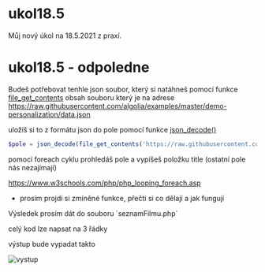# ukol18.5
Můj nový úkol na 18.5.2021 z praxí.


# ukol18.5 - odpoledne

Budeš potřebovat tenhle json soubor, který si natáhneš pomocí funkce  [file_get_contents](https://www.w3schools.com/php/func_filesystem_file_get_contents.asp)
obsah souboru který je na adrese https://raw.githubusercontent.com/algolia/examples/master/demo-personalization/data.json


uložíš si to z formátu json do pole pomocí funkce [json_decode()](https://www.w3schools.com/php/func_json_decode.asp)

```php
$pole = json_decode(file_get_contents('https://raw.githubusercontent.com/algolia/examples/master/demo-personalization/data.json'));
```


pomocí foreach cyklu prohledáš pole a vypíšeš položku title (ostatní pole nás nezajímají)

https://www.w3schools.com/php/php_looping_foreach.asp


-  prosím projdi si zmíněné funkce, přečti si co dělají a jak fungují

Výsledek prosím dát do souboru ´seznamFilmu.php´

celý kod lze napsat na 3 řádky

výstup bude vypadat takto

![vystup](https://i.imgur.com/IC4amKa.png "Logo Title Text 1")

